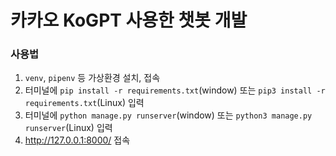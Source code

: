 # 카카오 KoGPT 사용한 챗봇 개발

### 사용법
1. `venv`, `pipenv` 등 가상환경 설치, 접속
2. 터미널에 `pip install -r requirements.txt`(window) 또는 `pip3 install -r requirements.txt`(Linux) 입력
3. 터미널에 `python manage.py runserver`(window) 또는 `python3 manage.py runserver`(Linux) 입력
4. http://127.0.0.1:8000/ 접속
